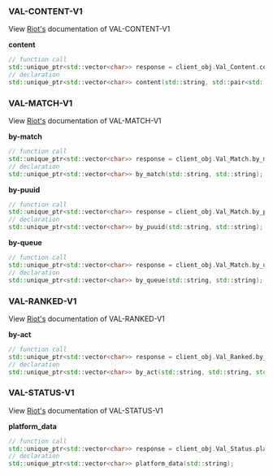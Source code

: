 ### VAL-CONTENT-V1

View [Riot's](https://developer.riotgames.com/apis#val-content-v1) documentation of VAL-CONTENT-V1

**content**
```cpp
// function call
std::unique_ptr<std::vector<char>> response = client_obj.Val_Content.content("<routing>", {"locale", "<locale>"});
// declaration
std::unique_ptr<std::vector<char>> content(std::string, std::pair<std::string, std::string>);
```

### VAL-MATCH-V1


View [Riot's](https://developer.riotgames.com/apis#val-match-v1) documentation of VAL-MATCH-V1


**by-match**
```cpp
// function call
std::unique_ptr<std::vector<char>> response = client_obj.Val_Match.by_match("<routing>", "<match-id>");
// declaration
std::unique_ptr<std::vector<char>> by_match(std::string, std::string);
```
**by-puuid**
```cpp
// function call
std::unique_ptr<std::vector<char>> response = client_obj.Val_Match.by_puuid("<routing>", "<puuid>");
// declaration
std::unique_ptr<std::vector<char>> by_puuid(std::string, std::string);
```
**by-queue**
```cpp
// function call
std::unique_ptr<std::vector<char>> response = client_obj.Val_Match.by_queue("<routing>", "<queue>");
// declaration
std::unique_ptr<std::vector<char>> by_queue(std::string, std::string);
```

### VAL-RANKED-V1

View [Riot's](https://developer.riotgames.com/apis#val-ranked-v1) documentation of VAL-RANKED-V1

**by-act**
```cpp
// function call
std::unique_ptr<std::vector<char>> response = client_obj.Val_Ranked.by_act("<routing>", "<act>", {"locale", "<locale>"});
// declaration
std::unique_ptr<std::vector<char>> by_act(std::string, std::string, std::pair<std::string, std::string>);
```

### VAL-STATUS-V1

View [Riot's](https://developer.riotgames.com/apis#val-status-v1) documentation of VAL-STATUS-V1

**platform_data**
```cpp
// function call
std::unique_ptr<std::vector<char>> response = client_obj.Val_Status.platform_data("<routing>");
// declaration
std::unique_ptr<std::vector<char>> platform_data(std::string);
```
